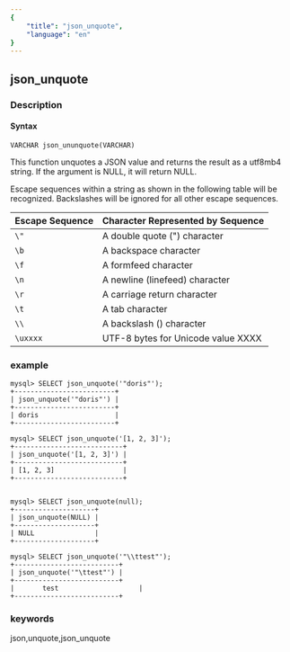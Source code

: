 ```yaml
---
{
    "title": "json_unquote",
    "language": "en"
}
---
```


<!-- 
Licensed to the Apache Software Foundation (ASF) under one
or more contributor license agreements.  See the NOTICE file
distributed with this work for additional information
regarding copyright ownership.  The ASF licenses this file
to you under the Apache License, Version 2.0 (the
"License"); you may not use this file except in compliance
with the License.  You may obtain a copy of the License at

  http://www.apache.org/licenses/LICENSE-2.0

Unless required by applicable law or agreed to in writing,
software distributed under the License is distributed on an
"AS IS" BASIS, WITHOUT WARRANTIES OR CONDITIONS OF ANY
KIND, either express or implied.  See the License for the
specific language governing permissions and limitations
under the License.
-->

## json_unquote
### Description
#### Syntax

`VARCHAR json_ununquote(VARCHAR)`

This function unquotes a JSON value and returns the result as a utf8mb4 string. If the argument is NULL, it will return NULL.

Escape sequences within a string as shown in the following table will be recognized. Backslashes will be ignored for all other escape sequences.

| Escape Sequence   | Character Represented by Sequence  |
|-------------------|------------------------------------|
| `\"`              | A double quote (") character       |
| `\b`              | A backspace character              |
| `\f`              | A formfeed character               |
| `\n`              | A newline (linefeed) character     |
| `\r`              | A carriage return character        |
| `\t`              | A tab character                    |
| `\\`              | A backslash (\) character          |
| `\uxxxx`          | UTF-8 bytes for Unicode value XXXX |



### example

```
mysql> SELECT json_unquote('"doris"');
+-------------------------+
| json_unquote('"doris"') |
+-------------------------+
| doris                   |
+-------------------------+

mysql> SELECT json_unquote('[1, 2, 3]');
+---------------------------+
| json_unquote('[1, 2, 3]') |
+---------------------------+
| [1, 2, 3]                 |
+---------------------------+


mysql> SELECT json_unquote(null);
+--------------------+
| json_unquote(NULL) |
+--------------------+
| NULL               |
+--------------------+

mysql> SELECT json_unquote('"\\ttest"');
+--------------------------+
| json_unquote('"\ttest"') |
+--------------------------+
|       test                    |
+--------------------------+
```
### keywords
json,unquote,json_unquote
